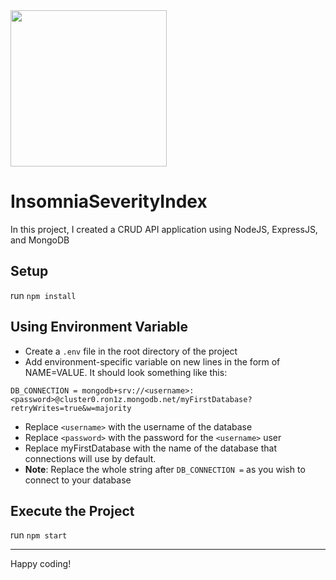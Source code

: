 <img src="https://user-images.githubusercontent.com/31769955/118023394-8027f500-b32b-11eb-9f30-77e275c4ed0e.gif" width="250"/>

# InsomniaSeverityIndex
In this project, I created a CRUD API application using NodeJS, ExpressJS, and MongoDB

## Setup

run `npm install`

## Using Environment Variable
- Create a `.env` file in the root directory of the project
- Add environment-specific variable on new lines in the form of NAME=VALUE. It should look something like this:

```
DB_CONNECTION = mongodb+srv://<username>:<password>@cluster0.ron1z.mongodb.net/myFirstDatabase?retryWrites=true&w=majority
```
- Replace `<username>` with the username of the database
- Replace `<password>` with the password for the `<username>` user 
- Replace myFirstDatabase with the name of the database that connections will use by default. 
- **Note**: Replace the whole string after `DB_CONNECTION =` as you wish to connect to your database

## Execute the Project
run `npm start`

---
Happy coding!
